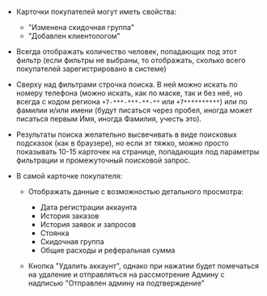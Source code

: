 - Карточки покупателей могут иметь свойства:
	- "Изменена скидочная группа"
	- "Добавлен клиентологом"

- Всегда отображать количество человек, попадающих под этот фильтр (если фильтры не выбраны, то отображать, сколько всего покупателей зарегистрировано в системе)

- Сверху над фильтрами строчка поиска. В ней можно искать по номеру телефона (можно искать, как по маске, так и без неё, но всегда с кодом региона `+7-***-***-**-**` или `+7**********`) или по фамилии и/или имени (будут писаться через пробел, иногда может писаться первым Имя, иногда Фамилия, учесть это).
- Результаты поиска желательно высвечивать в виде поисковых подсказок (как в браузере), но если эт тяжко, можно просто показывать 10-15 карточек на странице, попадающих под параметры фильтрации и промежуточный поисковой запрос.

- В самой карточке покупателя:
	- Отображать данные с возможностью детального просмотра:
		- Дата регистрации аккаунта
		- История заказов
		- История заявок и запросов
		- Стоянка
		- Скидочная группа
		- Общие расходы и реферальная сумма

	- Кнопка "Удалить аккаунт", однако при нажатии будет помечаться на удаление и отправляться на рассмотрение Админу с надписью "Отправлен админу на подтверждение"